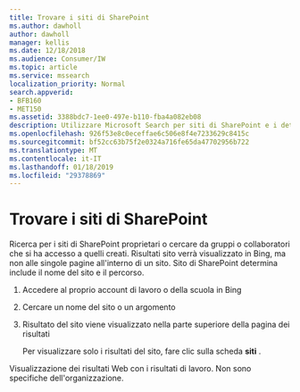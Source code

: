 ```yaml
---
title: Trovare i siti di SharePoint
ms.author: dawholl
author: dawholl
manager: kellis
ms.date: 12/18/2018
ms.audience: Consumer/IW
ms.topic: article
ms.service: mssearch
localization_priority: Normal
search.appverid:
- BFB160
- MET150
ms.assetid: 3388bdc7-1ee0-497e-b110-fba4a082eb08
description: Utilizzare Microsoft Search per siti di SharePoint e i dettagli che verrà visualizzato
ms.openlocfilehash: 926f53e8c0eceffae6c506e8f4e7233629c8415c
ms.sourcegitcommit: bf52cc63b75f2e0324a716fe65da47702956b722
ms.translationtype: MT
ms.contentlocale: it-IT
ms.lasthandoff: 01/18/2019
ms.locfileid: "29378869"
---
```

# <a name="find-sharepoint-sites"></a>Trovare i siti di SharePoint

Ricerca per i siti di SharePoint proprietari o cercare da gruppi o collaboratori che si ha accesso a quelli creati. Risultati sito verrà visualizzato in Bing, ma non alle singole pagine all'interno di un sito. Sito di SharePoint determina include il nome del sito e il percorso.
  
1. Accedere al proprio account di lavoro o della scuola in Bing
    
2. Cercare un nome del sito o un argomento
    
3. Risultato del sito viene visualizzato nella parte superiore della pagina dei risultati
    
    Per visualizzare solo i risultati del sito, fare clic sulla scheda **siti** . 
    
Visualizzazione dei risultati Web con i risultati di lavoro. Non sono specifiche dell'organizzazione.

  

